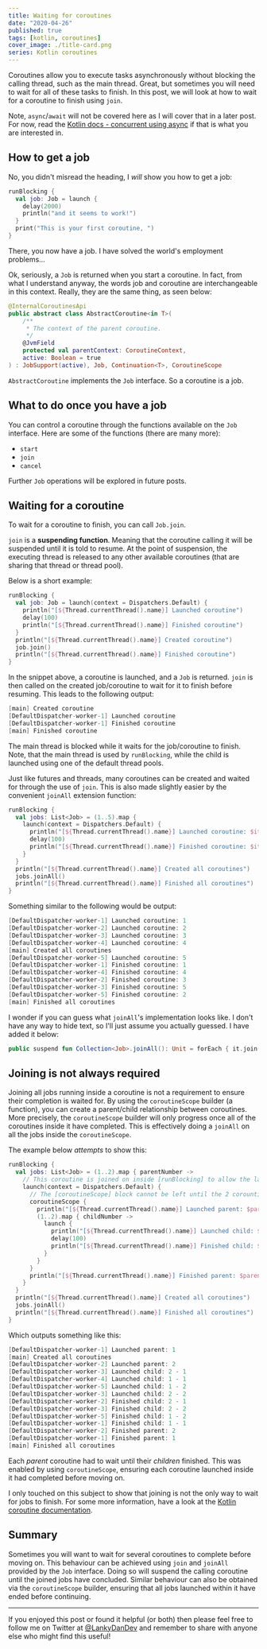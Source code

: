 ```yaml
---
title: Waiting for coroutines
date: "2020-04-26"
published: true
tags: [kotlin, coroutines]
cover_image: ./title-card.png
series: Kotlin coroutines
---
```


Coroutines allow you to execute tasks asynchronously without blocking the calling thread, such as the main thread. Great, but sometimes you will need to wait for all of these tasks to finish. In this post, we will look at how to wait for a coroutine to finish using `join`.

Note, `async`/`await` will not be covered here as I will cover that in a later post. For now, read the [Kotlin docs - concurrent using async](https://kotlinlang.org/docs/reference/coroutines/composing-suspending-functions.html#concurrent-using-async) if that is what you are interested in.

## How to get a job

No, you didn't misread the heading, I _will_ show you how to get a job:

```kotlin
runBlocking {
  val job: Job = launch {
    delay(2000)
    println("and it seems to work!")
  }
  print("This is your first coroutine, ")
}
```

There, you now have a job. I have solved the world's employment problems...

Ok, seriously, a `Job` is returned when you start a coroutine. In fact, from what I understand anyway, the words job and coroutine are interchangeable in this context. Really, they are the same thing, as seen below:

```kotlin
@InternalCoroutinesApi
public abstract class AbstractCoroutine<in T>(
    /**
     * The context of the parent coroutine.
     */
    @JvmField
    protected val parentContext: CoroutineContext,
    active: Boolean = true
) : JobSupport(active), Job, Continuation<T>, CoroutineScope
```

`AbstractCoroutine` implements the `Job` interface. So a coroutine is a job.

## What to do once you have a job

You can control a coroutine through the functions available on the `Job` interface. Here are some of the functions (there are many more):

- `start`
- `join`
- `cancel`

Further `Job` operations will be explored in future posts.

## Waiting for a coroutine

To wait for a coroutine to finish, you can call `Job.join`. 

`join` is a __suspending function__. Meaning that the coroutine calling it will be suspended until it is told to resume. At the point of suspension, the executing thread is released to any other available coroutines (that are sharing that thread or thread pool).

Below is a short example:

```kotlin
runBlocking {
  val job: Job = launch(context = Dispatchers.Default) {
    println("[${Thread.currentThread().name}] Launched coroutine")
    delay(100)
    println("[${Thread.currentThread().name}] Finished coroutine")
  }
  println("[${Thread.currentThread().name}] Created coroutine")
  job.join()
  println("[${Thread.currentThread().name}] Finished coroutine")
}
```

In the snippet above, a coroutine is launched, and a `Job` is returned. `join` is then called on the created job/coroutine to wait for it to finish before resuming.  This leads to the following output:

```kotlin
[main] Created coroutine
[DefaultDispatcher-worker-1] Launched coroutine
[DefaultDispatcher-worker-1] Finished coroutine
[main] Finished coroutine
```

The main thread is blocked while it waits for the job/coroutine to finish. Note, that the main thread is used by `runBlocking`, while the child is launched using one of the default thread pools.

Just like futures and threads, many coroutines can be created and waited for through the use of `join`. This is also made slightly easier by the convenient `joinAll` extension function:

```kotlin
runBlocking {
  val jobs: List<Job> = (1..5).map {
    launch(context = Dispatchers.Default) {
      println("[${Thread.currentThread().name}] Launched coroutine: $it")
      delay(100)
      println("[${Thread.currentThread().name}] Finished coroutine: $it")
    }
  }
  println("[${Thread.currentThread().name}] Created all coroutines")
  jobs.joinAll()
  println("[${Thread.currentThread().name}] Finished all coroutines")
}
```

Something similar to the following would be output:

```kotlin
[DefaultDispatcher-worker-1] Launched coroutine: 1
[DefaultDispatcher-worker-2] Launched coroutine: 2
[DefaultDispatcher-worker-3] Launched coroutine: 3
[DefaultDispatcher-worker-4] Launched coroutine: 4
[main] Created all coroutines
[DefaultDispatcher-worker-5] Launched coroutine: 5
[DefaultDispatcher-worker-1] Finished coroutine: 1
[DefaultDispatcher-worker-4] Finished coroutine: 4
[DefaultDispatcher-worker-2] Finished coroutine: 3
[DefaultDispatcher-worker-3] Finished coroutine: 5
[DefaultDispatcher-worker-5] Finished coroutine: 2
[main] Finished all coroutines
```

I wonder if you can guess what `joinAll`'s implementation looks like. I don't have any way to hide text, so I'll just assume you actually guessed. I have added it below:

```kotlin
public suspend fun Collection<Job>.joinAll(): Unit = forEach { it.join() }
```

## Joining is not always required

Joining all jobs running inside a coroutine is not a requirement to ensure their completion is waited for. By using the `coroutineScope` builder (a function), you can create a parent/child relationship between coroutines. More precisely, the `coroutineScope` builder will only progress once all of the coroutines inside it have completed. This is effectively doing a `joinAll` on all the jobs inside the `coroutineScope`.

The example below _attempts_ to show this:

```kotlin
runBlocking {
  val jobs: List<Job> = (1..2).map { parentNumber ->
    // This coroutine is joined on inside [runBlocking] to allow the last [println]
    launch(context = Dispatchers.Default) {
      // The [coroutineScope] block cannot be left until the 2 corountines launched inside have finished
      coroutineScope {
        println("[${Thread.currentThread().name}] Launched parent: $parentNumber")
        (1..2).map { childNumber ->
          launch {
            println("[${Thread.currentThread().name}] Launched child: $parentNumber - $childNumber")
            delay(100)
            println("[${Thread.currentThread().name}] Finished child: $parentNumber - $childNumber")
          }
        }
      }
      println("[${Thread.currentThread().name}] Finished parent: $parentNumber")
    }
  }
  println("[${Thread.currentThread().name}] Created all coroutines")
  jobs.joinAll()
  println("[${Thread.currentThread().name}] Finished all coroutines")
}
```

Which outputs something like this:

```kotlin
[DefaultDispatcher-worker-1] Launched parent: 1
[main] Created all coroutines
[DefaultDispatcher-worker-2] Launched parent: 2
[DefaultDispatcher-worker-3] Launched child: 2 - 1
[DefaultDispatcher-worker-4] Launched child: 1 - 1
[DefaultDispatcher-worker-5] Launched child: 1 - 2
[DefaultDispatcher-worker-3] Launched child: 2 - 2
[DefaultDispatcher-worker-2] Finished child: 2 - 1
[DefaultDispatcher-worker-3] Finished child: 2 - 2
[DefaultDispatcher-worker-5] Finished child: 1 - 2
[DefaultDispatcher-worker-1] Finished child: 1 - 1
[DefaultDispatcher-worker-2] Finished parent: 2
[DefaultDispatcher-worker-1] Finished parent: 1
[main] Finished all coroutines
```

Each _parent_ coroutine had to wait until their _children_ finished. This was enabled by using `coroutineScope`, ensuring each coroutine launched inside it had completed before moving on.

I only touched on this subject to show that joining is not the only way to wait for jobs to finish. For some more information, have a look at the [Kotlin coroutine documentation](https://kotlinlang.org/docs/reference/coroutines/basics.html#scope-builder).

## Summary

Sometimes you will want to wait for several coroutines to complete before moving on. This behaviour can be achieved using `join` and `joinAll` provided by the `Job` interface. Doing so will suspend the calling coroutine until the joined jobs have concluded. Similar behaviour can also be obtained via the `coroutineScope` builder, ensuring that all jobs launched within it have ended before continuing.

----

If you enjoyed this post or found it helpful (or both) then please feel free to follow me on Twitter at [@LankyDanDev](https://twitter.com/LankyDanDev) and remember to share with anyone else who might find this useful!
